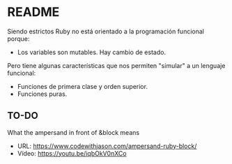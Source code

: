 
# README

Siendo estrictos Ruby no está orientado a la programación funcional porque:
* Los variables son mutables. Hay cambio de estado.

Pero tiene algunas características que nos permiten "simular" a un lenguaje funcional:
* Funciones de primera clase y orden superior.
* Funciones puras.

## TO-DO
What the ampersand in front of &block means
* URL: https://www.codewithjason.com/ampersand-ruby-block/
* Vídeo: https://youtu.be/iqbOkV0nXCo
